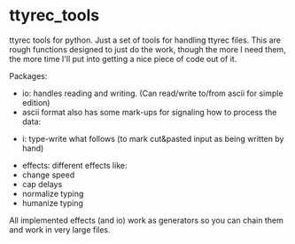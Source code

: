 ttyrec_tools
============

ttyrec tools for python. Just a set of tools for handling ttyrec files.
This are rough functions designed to just do the work, though the more I need them, the more
time I'll put into getting a nice piece of code out of it.


Packages:

* io: handles reading and writing. (Can read/write to/from ascii for simple edition)
 * ascii format also has some mark-ups for signaling how to process the data:
  - i: type-write what follows (to mark cut&pasted input as being written by hand) 
* effects: different effects like:
 * change speed
 * cap delays
 * normalize typing
 * humanize typing 

All implemented effects (and io) work as generators so you can chain them and 
work in very large files.

